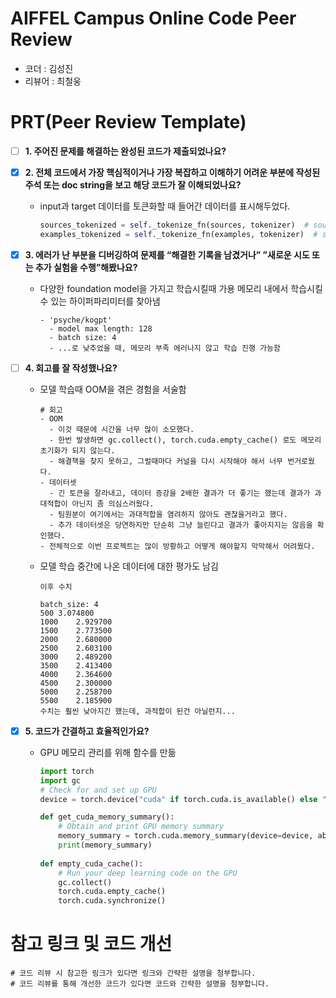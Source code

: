# AIFFEL Campus Online Code Peer Review
- 코더 : 김성진
- 리뷰어 : 최철웅


# PRT(Peer Review Template)
- [ ]  **1. 주어진 문제를 해결하는 완성된 코드가 제출되었나요?**
    
- [x]  **2. 전체 코드에서 가장 핵심적이거나 가장 복잡하고 이해하기 어려운 부분에 작성된 
  주석 또는 doc string을 보고 해당 코드가 잘 이해되었나요?**
    - input과 target 데이터를 토큰화할 때 들어간 데이터를 표시해두었다.
      ```python
      sources_tokenized = self._tokenize_fn(sources, tokenizer)  # source
      examples_tokenized = self._tokenize_fn(examples, tokenizer)  # source + target
      ```
  
- [x]  **3. 에러가 난 부분을 디버깅하여 문제를 “해결한 기록을 남겼거나” 
  ”새로운 시도 또는 추가 실험을 수행”해봤나요?**
    - 다양한 foundation model을 가지고 학습시킬때 가용 메모리 내에서 학습시킬 수 있는 하이퍼파리미터를 찾아냄
      ```text
      - 'psyche/kogpt'
        - model max length: 128
        - batch size: 4
        - ...로 낮추었을 때, 메모리 부족 에러나지 않고 학습 진행 가능함
      ```
  
- [ ]  **4. 회고를 잘 작성했나요?**
    - 모델 학습때 OOM을 겪은 경험을 서술함
        ```text
        # 회고
        - OOM
          - 이것 때문에 시간을 너무 많이 소모했다.
          - 한번 발생하면 gc.collect(), torch.cuda.empty_cache() 로도 메모리 초기화가 되지 않는다.
          - 해결책을 찾지 못하고, 그럴때마다 커널을 다시 시작해야 해서 너무 번거로웠다.
        - 데이터셋
          - 긴 토큰을 잘라내고, 데이터 증강을 2배한 결과가 더 좋기는 했는데 결과가 과대적합이 아닌지 좀 의심스러웠다.
          - 팀원분이 여기에서는 과대적합을 염려하지 않아도 괜찮을거라고 했다.
          - 추가 데이터셋은 당연하지만 단순히 그냥 늘린다고 결과가 좋아지지는 않음을 확인했다.
        - 전체적으로 이번 프로젝트는 많이 방황하고 어떻게 해야할지 막막해서 어려웠다.
        ```
    - 모델 학습 중간에 나온 데이터에 대한 평가도 남김
        ```text
        이후 수치

        batch_size: 4
        500	3.074800
        1000	2.929700
        1500	2.773500
        2000	2.680000
        2500	2.603100
        3000	2.489200
        3500	2.413400
        4000	2.364600
        4500	2.300000
        5000	2.258700
        5500	2.185900
        수치는 훨씬 낮아지긴 했는데, 과적합이 된건 아닐런지...
        ```
    
- [x]  **5. 코드가 간결하고 효율적인가요?**
    -  GPU 메모리 관리를 위해 함수를 만듦
        ```python
        import torch
        import gc
        # Check for and set up GPU
        device = torch.device("cuda" if torch.cuda.is_available() else "cpu")
        
        def get_cuda_memory_summary():
            # Obtain and print GPU memory summary
            memory_summary = torch.cuda.memory_summary(device=device, abbreviated=False)
            print(memory_summary)
            
        def empty_cuda_cache():
            # Run your deep learning code on the GPU
            gc.collect()
            torch.cuda.empty_cache()
            torch.cuda.synchronize()
        ```

# 참고 링크 및 코드 개선
```
# 코드 리뷰 시 참고한 링크가 있다면 링크와 간략한 설명을 첨부합니다.
# 코드 리뷰를 통해 개선한 코드가 있다면 코드와 간략한 설명을 첨부합니다.
```
